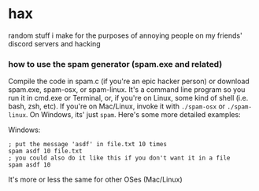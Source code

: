 # hax
random stuff i make for the purposes of annoying people on my friends' discord servers and hacking

### how to use the spam generator (spam.exe and related)
Compile the code in spam.c (if you're an epic hacker person) or download spam.exe, spam-osx, or spam-linux. It's a command line program so you run it in cmd.exe or Terminal, or, if you're on Linux, some kind of shell (i.e. bash, zsh, etc). If you're on Mac/Linux, invoke it with `./spam-osx` or `./spam-linux`. On Windows, its' just `spam`. Here's some more detailed examples:

Windows:
```batch
; put the message 'asdf' in file.txt 10 times
spam asdf 10 file.txt
; you could also do it like this if you don't want it in a file
spam asdf 10
```

It's more or less the same for other OSes (Mac/Linux)
